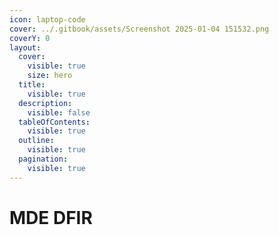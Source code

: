 ```yaml
---
icon: laptop-code
cover: ../.gitbook/assets/Screenshot 2025-01-04 151532.png
coverY: 0
layout:
  cover:
    visible: true
    size: hero
  title:
    visible: true
  description:
    visible: false
  tableOfContents:
    visible: true
  outline:
    visible: true
  pagination:
    visible: true
---
```


# MDE DFIR

